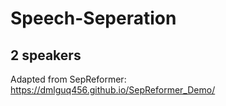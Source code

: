 # Speech-Seperation
## 2 speakers
Adapted from SepReformer: https://dmlguq456.github.io/SepReformer_Demo/